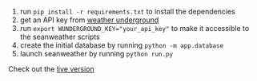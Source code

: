 1. run `pip install -r requirements.txt` to install the dependencies
2. get an API key from [weather underground](http://www.wunderground.com/weather/api/)
3. run `export WUNDERGROUND_KEY="your_api_key"` to make it accessible to the seanweather scripts
4. create the initial database by running `python -m app.database`
5. launch seanweather by running `python run.py`


Check out the [live version](http://www.seanweather.com)
